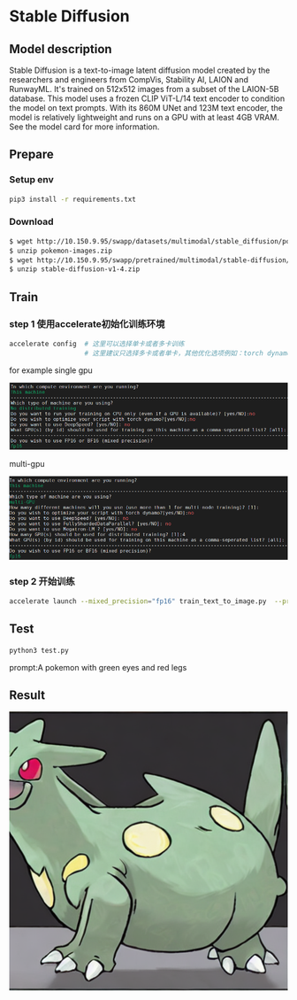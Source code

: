 # Stable Diffusion

## Model description
Stable Diffusion is a text-to-image latent diffusion model created by the researchers and engineers from CompVis, Stability AI, LAION and RunwayML. It's trained on 512x512 images from a subset of the LAION-5B database. This model uses a frozen CLIP ViT-L/14 text encoder to condition the model on text prompts. With its 860M UNet and 123M text encoder, the model is relatively lightweight and runs on a GPU with at least 4GB VRAM. See the model card for more information.

## Prepare

### Setup env

```bash
pip3 install -r requirements.txt
```

###  Download

```bash
$ wget http://10.150.9.95/swapp/datasets/multimodal/stable_diffusion/pokemon-images.zip
$ unzip pokemon-images.zip
$ wget http://10.150.9.95/swapp/pretrained/multimodal/stable-diffusion/stable-diffusion-v1-4.zip
$ unzip stable-diffusion-v1-4.zip
```

## Train

### step 1   使用accelerate初始化训练环境

```bash
accelerate config  # 这里可以选择单卡或者多卡训练
                   # 这里建议只选择多卡或者单卡，其他优化选项例如：torch dynamo，deepspeed等均不建议使用

```

for example
single gpu

![image](IMG/single.png)

multi-gpu

![image](IMG/multi.png)

### step 2  开始训练

```bash
accelerate launch --mixed_precision="fp16" train_text_to_image.py  --pretrained_model_name_or_path=./stable-diffusion-v1-4  --use_ema  --resolution=512 --center_crop --random_flip  --train_batch_size=1  --gradient_accumulation_steps=4  --gradient_checkpointing  --max_train_steps=15000  --learning_rate=1e-05  --max_grad_norm=1  --lr_scheduler="constant" --lr_warmup_steps=0  --output_dir="sd-pokemon-model"  --caption_column 'additional_feature' --train_data_dir pokemon-images/datasets/images/train
```

## Test
```bash
python3 test.py
```
prompt:A pokemon with green eyes and red legs   

## Result
![image](IMG/pokemon.png)
